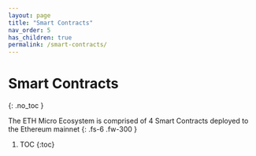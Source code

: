 ```yaml
---
layout: page
title: "Smart Contracts"
nav_order: 5
has_children: true
permalink: /smart-contracts/
---
```


# Smart Contracts
{: .no_toc }


The ETH Micro Ecosystem is comprised of 4 Smart Contracts deployed to the Ethereum mainnet
{: .fs-6 .fw-300 }

1. TOC
{:toc}

